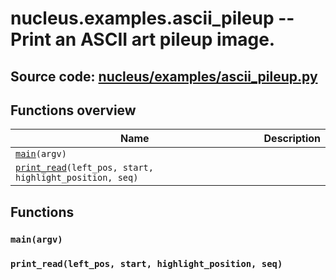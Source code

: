 # nucleus.examples.ascii_pileup -- Print an ASCII art pileup image.
**Source code:** [nucleus/examples/ascii_pileup.py](https://github.com/google/nucleus/tree/master/nucleus/examples/ascii_pileup.py)
---


## Functions overview
Name | Description
-----|------------
[`main`](#main)`(argv)` | 
[`print_read`](#print_read)`(left_pos, start, highlight_position, seq)` | 

## Functions
<a name="main"></a>
### `main(argv)`

<a name="print_read"></a>
### `print_read(left_pos, start, highlight_position, seq)`

